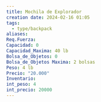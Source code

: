 ```yaml
---
title: Mochila de Explorador
creation date: 2024-02-16 01:05
tags:
  - type/backpack
aliases: 
Req.Fuerza: 
Capacidad: 0
Capacidad_Maxima: 40 lb
Bolsa_de_Objetos: 0
Bolsa_de_Objetos Maxima: 2 bolsas
Peso: 4 lb
Precio: "20.000"
Inventario: 
int_peso: 4
int_precio: 20000
---
```


